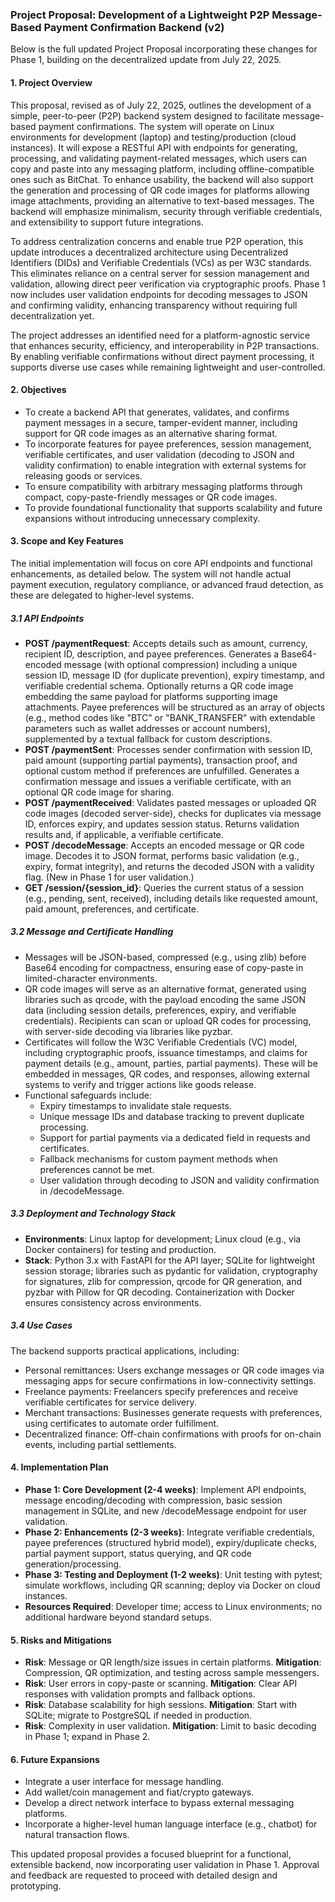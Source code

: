 ### Project Proposal: Development of a Lightweight P2P Message-Based Payment Confirmation Backend (v2)  


Below is the full updated Project Proposal incorporating these changes for Phase 1, building on the decentralized update from July 22, 2025.

#### 1. Project Overview
This proposal, revised as of July 22, 2025, outlines the development of a simple, peer-to-peer (P2P) backend system designed to facilitate message-based payment confirmations. The system will operate on Linux environments for development (laptop) and testing/production (cloud instances). It will expose a RESTful API with endpoints for generating, processing, and validating payment-related messages, which users can copy and paste into any messaging platform, including offline-compatible ones such as BitChat. To enhance usability, the backend will also support the generation and processing of QR code images for platforms allowing image attachments, providing an alternative to text-based messages. The backend will emphasize minimalism, security through verifiable credentials, and extensibility to support future integrations.

To address centralization concerns and enable true P2P operation, this update introduces a decentralized architecture using Decentralized Identifiers (DIDs) and Verifiable Credentials (VCs) as per W3C standards. This eliminates reliance on a central server for session management and validation, allowing direct peer verification via cryptographic proofs. Phase 1 now includes user validation endpoints for decoding messages to JSON and confirming validity, enhancing transparency without requiring full decentralization yet.

The project addresses an identified need for a platform-agnostic service that enhances security, efficiency, and interoperability in P2P transactions. By enabling verifiable confirmations without direct payment processing, it supports diverse use cases while remaining lightweight and user-controlled.

#### 2. Objectives
- To create a backend API that generates, validates, and confirms payment messages in a secure, tamper-evident manner, including support for QR code images as an alternative sharing format.
- To incorporate features for payee preferences, session management, verifiable certificates, and user validation (decoding to JSON and validity confirmation) to enable integration with external systems for releasing goods or services.
- To ensure compatibility with arbitrary messaging platforms through compact, copy-paste-friendly messages or QR code images.
- To provide foundational functionality that supports scalability and future expansions without introducing unnecessary complexity.

#### 3. Scope and Key Features
The initial implementation will focus on core API endpoints and functional enhancements, as detailed below. The system will not handle actual payment execution, regulatory compliance, or advanced fraud detection, as these are delegated to higher-level systems.

##### 3.1 API Endpoints
- **POST /paymentRequest**: Accepts details such as amount, currency, recipient ID, description, and payee preferences. Generates a Base64-encoded message (with optional compression) including a unique session ID, message ID (for duplicate prevention), expiry timestamp, and verifiable credential schema. Optionally returns a QR code image embedding the same payload for platforms supporting image attachments. Payee preferences will be structured as an array of objects (e.g., method codes like "BTC" or "BANK_TRANSFER" with extendable parameters such as wallet addresses or account numbers), supplemented by a textual fallback for custom descriptions.
- **POST /paymentSent**: Processes sender confirmation with session ID, paid amount (supporting partial payments), transaction proof, and optional custom method if preferences are unfulfilled. Generates a confirmation message and issues a verifiable certificate, with an optional QR code image for sharing.
- **POST /paymentReceived**: Validates pasted messages or uploaded QR code images (decoded server-side), checks for duplicates via message ID, enforces expiry, and updates session status. Returns validation results and, if applicable, a verifiable certificate.
- **POST /decodeMessage**: Accepts an encoded message or QR code image. Decodes it to JSON format, performs basic validation (e.g., expiry, format integrity), and returns the decoded JSON with a validity flag. (New in Phase 1 for user validation.)
- **GET /session/{session_id}**: Queries the current status of a session (e.g., pending, sent, received), including details like requested amount, paid amount, preferences, and certificate.

##### 3.2 Message and Certificate Handling
- Messages will be JSON-based, compressed (e.g., using zlib) before Base64 encoding for compactness, ensuring ease of copy-paste in limited-character environments.
- QR code images will serve as an alternative format, generated using libraries such as qrcode, with the payload encoding the same JSON data (including session details, preferences, expiry, and verifiable credentials). Recipients can scan or upload QR codes for processing, with server-side decoding via libraries like pyzbar.
- Certificates will follow the W3C Verifiable Credentials (VC) model, including cryptographic proofs, issuance timestamps, and claims for payment details (e.g., amount, parties, partial payments). These will be embedded in messages, QR codes, and responses, allowing external systems to verify and trigger actions like goods release.
- Functional safeguards include:
  - Expiry timestamps to invalidate stale requests.
  - Unique message IDs and database tracking to prevent duplicate processing.
  - Support for partial payments via a dedicated field in requests and certificates.
  - Fallback mechanisms for custom payment methods when preferences cannot be met.
  - User validation through decoding to JSON and validity confirmation in /decodeMessage.

##### 3.3 Deployment and Technology Stack
- **Environments**: Linux laptop for development; Linux cloud (e.g., via Docker containers) for testing and production.
- **Stack**: Python 3.x with FastAPI for the API layer; SQLite for lightweight session storage; libraries such as pydantic for validation, cryptography for signatures, zlib for compression, qrcode for QR generation, and pyzbar with Pillow for QR decoding. Containerization with Docker ensures consistency across environments.

##### 3.4 Use Cases
The backend supports practical applications, including:
- Personal remittances: Users exchange messages or QR code images via messaging apps for secure confirmations in low-connectivity settings.
- Freelance payments: Freelancers specify preferences and receive verifiable certificates for service delivery.
- Merchant transactions: Businesses generate requests with preferences, using certificates to automate order fulfillment.
- Decentralized finance: Off-chain confirmations with proofs for on-chain events, including partial settlements.

#### 4. Implementation Plan
- **Phase 1: Core Development (2-4 weeks)**: Implement API endpoints, message encoding/decoding with compression, basic session management in SQLite, and new /decodeMessage endpoint for user validation.
- **Phase 2: Enhancements (2-3 weeks)**: Integrate verifiable credentials, payee preferences (structured hybrid model), expiry/duplicate checks, partial payment support, status querying, and QR code generation/processing.
- **Phase 3: Testing and Deployment (1-2 weeks)**: Unit testing with pytest; simulate workflows, including QR scanning; deploy via Docker on cloud instances.
- **Resources Required**: Developer time; access to Linux environments; no additional hardware beyond standard setups.

#### 5. Risks and Mitigations
- **Risk**: Message or QR length/size issues in certain platforms. **Mitigation**: Compression, QR optimization, and testing across sample messengers.
- **Risk**: User errors in copy-paste or scanning. **Mitigation**: Clear API responses with validation prompts and fallback options.
- **Risk**: Database scalability for high sessions. **Mitigation**: Start with SQLite; migrate to PostgreSQL if needed in production.
- **Risk**: Complexity in user validation. **Mitigation**: Limit to basic decoding in Phase 1; expand in Phase 2.

#### 6. Future Expansions
- Integrate a user interface for message handling.
- Add wallet/coin management and fiat/crypto gateways.
- Develop a direct network interface to bypass external messaging platforms.
- Incorporate a higher-level human language interface (e.g., chatbot) for natural transaction flows.

This updated proposal provides a focused blueprint for a functional, extensible backend, now incorporating user validation in Phase 1. Approval and feedback are requested to proceed with detailed design and prototyping.